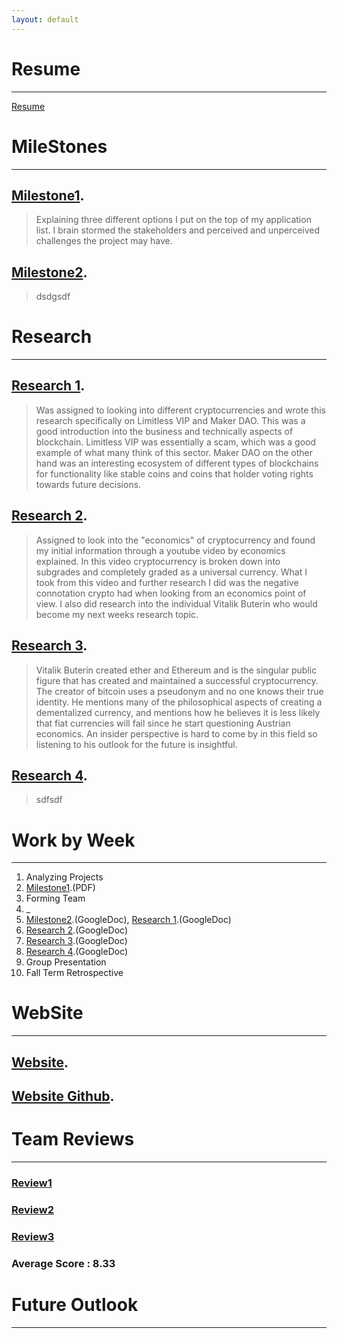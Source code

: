 ```yaml
---
layout: default
---
```



# Resume
* * *
[Resume](./Resume.pdf)





# MileStones
* * *

## [Milestone1](./Milestone1.pdf).

>Explaining three different options I put on the top of my application
>list. I brain stormed the stakeholders and perceived and unperceived
>challenges the project may have.

## [Milestone2](./Milestone2.pdf).

>dsdgsdf



# Research
* * *

## [Research 1](./research1.pdf).

>Was assigned to looking into different cryptocurrencies and wrote this research
> specifically on Limitless VIP and Maker DAO. This was a good introduction
> into the business and technically aspects of blockchain. Limitless VIP was
> essentially a scam, which was a good example of what many think of this
> sector. Maker DAO on the other hand was an interesting ecosystem of different
> types of blockchains for functionality like stable coins and coins that holder
> voting rights towards future decisions.

## [Research 2](./research2.pdf).

>Assigned to look into the "economics" of cryptocurrency and found my initial
> information through a youtube video by economics explained. In this video
> cryptocurrency is broken down into subgrades and completely graded as a
> universal currency. What I took from this video and further research I did
> was the negative connotation crypto had when looking from an economics point
> of view.
> I also did research into the individual Vitalik Buterin who would become my
> next weeks research topic.

## [Research 3](./research3.pdf).

>Vitalik Buterin created ether and Ethereum and is the singular public figure
> that has created and maintained a successful cryptocurrency. The creator of
> bitcoin uses a pseudonym and no one knows their true identity. He mentions
> many of the philosophical aspects of creating a dementalized currency, and
> mentions how he believes it is less likely that fiat currencies will fail
> since he start questioning Austrian economics. An insider perspective is
> hard to come by in this field so listening to his outlook for the future
> is insightful.

## [Research 4](./research4.pdf).

>sdfsdf


# Work by Week
* * *

1.  Analyzing Projects
2.  [Milestone1](./Milestone1.pdf).(PDF)
3.  Forming Team
4.  _
5.  [Milestone2](https://docs.google.com/document/d/1B82dB6rPXMC3dKqDq5iS3Ek_2H6csvGiNURLtLO_BuQ/edit?usp=sharing).(GoogleDoc), [Research 1](https://docs.google.com/document/d/1z40uNi9uEBOa_cpkDZtH6WBWq85awPQIfwilGruqMTA/edit?usp=sharing).(GoogleDoc)
6.  [Research 2](https://docs.google.com/document/d/1tJAkROWImookej_sDUiQ6TN6QDxwqbNeyRH02KlGsuA/edit?usp=sharing).(GoogleDoc)
7.  [Research 3](https://docs.google.com/document/d/1I_m_I4wJfTXYx8keZge_PhEK2N35kuvvpB799RRqFIk/edit?usp=sharing).(GoogleDoc)
8.  [Research 4](https://docs.google.com/document/d/1HD53NVPIw9FPdlVEj7f-Obwp94ozukaTGKnWgrsyou0/edit?usp=sharing).(GoogleDoc)
9.  Group Presentation
10. Fall Term Retrospective


# WebSite
* * *

## [Website](http://zephyr-dev.herokuapp.com/).

## [Website Github](https://github.com/ZephyrNanotransaction/Nanotransaction_Website).


# Team Reviews
* * *

### [Review1](./Lester_survey.pdf)

### [Review2](./Eric_Lester_Critique.pdf)

### [Review3](./EL_Peer_Review_KE.pdf)

### Average Score : 8.33

# Future Outlook
* * *
